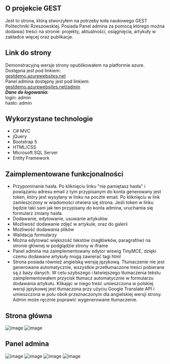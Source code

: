 ## O projekcie GEST
Jest to strona, którą stworzyłem na potrzeby koła naukowego GEST Politechniki Rzeszowskiej. Posiada Panel admina za pomocą którego można dodawać treści na stronie: projekty, aktualności, osiągnięcia, artykuły w zakładce więcej oraz publikacje.
## Link do strony
Demonstracyjną wersje strony opublikowałem na platformie azure. Dostępna jest pod linkiem:  
[gestdemo.azurewebsites.net](https://gestdemo.azurewebsites.net/)  
Panel admina dostępny jest pod linkiem:  
[gestdemo.azurewebsites.net/admin](https://gestdemo.azurewebsites.net/admin)  
***Dane do logowania:***  
login: admin  
hasło: admin  

## Wykorzystane technologie
- C# MVC
- jQuery
- Bootstrap 5
- HTML/CSS
- Microsoft SQL Server
- Entity Framework

## Zaimplementowane funkcjonalności
- Przypominanie hasła. Po kliknięciu linku "nie pamiętasz hasła" i powiązaniu adresu email z tym przypisanym do konta generowany jest token, który jest wysyłany w linku na poczte email. Po kliknięciu w link zamieszczony w wiadomości otwiera się strona. Jeśli token w linku będzie taki sam jak ten przypisany do konta admina, uruchamia się formularz zmiany hasła.
- Dodawanie, edytowanie, usuwanie artykułów
- Możliwość dodawanie zdjęć w artykule, oraz do galerii
- Możliwość dodawania plików
- Walidacja formularzy
- Można edytować większość tekstów (nagłówków, paragrafów) na stronie głównej w podglądzie strony w iframe
- Panel admina ma zaimplementowany edytor wiswig TinyMCE, dzięki czemu dodawane artykuły mogą zawierać tagi html
- Strona posiada również angielską wersję językową. Tłumaczenie nie jest generowane automatycznie, wszystkie przetłumaczone treści pobierane są z bazy danych. W celu szybszego i łatwiejszego tłumaczenia tekstu zaimplementowałem przycisk tłumacz automatycznie w formularzu dodawania artykułu. Klikając w niego treść umieszczona w polskiej wersji językowej jest tłumaczona przy użyciu Google Translate API i umieszczona w polu obok przeznaczonym dla angielskiej wersji strony. Admin może ręcznie poprawić wygenerowane tłumaczenie.

## Strona główna
![image](https://user-images.githubusercontent.com/80482388/227707870-a1f0e3a5-b4b5-4522-ad05-5d4d655f9d3e.png)
![image](https://user-images.githubusercontent.com/80482388/227707911-3a5efbf7-0ca8-43fd-8d0a-7ae6e355874b.png)

## Panel admina
![image](https://user-images.githubusercontent.com/80482388/227707970-13c16932-23b7-4055-a481-cb534b2a7e8b.png)
![image](https://user-images.githubusercontent.com/80482388/227707981-81f1973a-89fc-4e5c-be92-0a0f2a17fd54.png)
![image](https://user-images.githubusercontent.com/80482388/227707999-5e766d6d-9ae2-4afd-8d23-0d980397c17c.png)
![image](https://user-images.githubusercontent.com/80482388/227708009-1be45741-d901-4ef5-af59-bf574f40b270.png)



